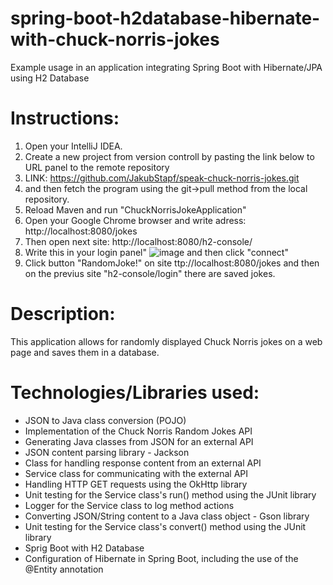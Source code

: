 # spring-boot-h2database-hibernate-with-chuck-norris-jokes
Example usage in an application integrating Spring Boot with Hibernate/JPA using H2 Database
# Instructions:
1. Open your IntelliJ IDEA.
2. Create a new project from version controll by pasting the link below to URL panel to the remote repository
3. LINK: https://github.com/JakubStapf/speak-chuck-norris-jokes.git
4. and then fetch the program using the git->pull method from the local repository.
5. Reload Maven and run "ChuckNorrisJokeApplication"
6. Open your Google Chrome browser and write adress: http://localhost:8080/jokes
7. Then open next site: http://localhost:8080/h2-console/
8. Write this in your login panel"
![image](https://github.com/JakubStapf/spring-boot-h2database-hibernate-with-chuck-norris-jokes/assets/152090738/c634475a-3426-4ff8-aded-affccc64447c)
and then click "connect"
10. Click button "RandomJoke!" on site ttp://localhost:8080/jokes and then on the previus site "h2-console/login" there are saved jokes.

# Description:
This application allows for randomly displayed Chuck Norris jokes on a web page and saves them in a database.

# Technologies/Libraries used:
- JSON to Java class conversion (POJO)
- Implementation of the Chuck Norris Random Jokes API
- Generating Java classes from JSON for an external API
- JSON content parsing library - Jackson
- Class for handling response content from an external API
- Service class for communicating with the external API
- Handling HTTP GET requests using the OkHttp library
- Unit testing for the Service class's run() method using the JUnit library
- Logger for the Service class to log method actions
- Converting JSON/String content to a Java class object - Gson library
- Unit testing for the Service class's convert() method using the JUnit library
- Sprig Boot with H2 Database
- Configuration of Hibernate in Spring Boot, including the use of the @Entity annotation
